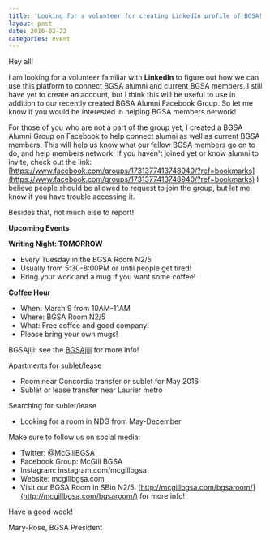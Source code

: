 ```yaml
---
title: 'Looking for a volunteer for creating LinkedIn profile of BGSA!'
layout: post
date: 2016-02-22
categories: event
---
```

Hey all!

I am looking for a volunteer familiar with **LinkedIn** to figure out how we can use this platform to connect BGSA alumni and current BGSA members. I still have yet to create an account, but I think this will be useful to use in addition to our recently created BGSA Alumni Facebook Group.  So let me know if you would be interested in helping BGSA members network! 

For those of you who are not a part of the group yet, I created a BGSA Alumni Group on Facebook to help connect alumni as well as current BGSA members.  This will help us know what our fellow BGSA members go on to do, and help members network! If you haven't joined yet or know alumni to invite, check out the link:
[https://www.facebook.com/groups/1731377413748940/?ref=bookmarks](https://www.facebook.com/groups/1731377413748940/?ref=bookmarks)
I believe people should be allowed to request to join the group, but let me know if you have trouble accessing it.

Besides that, not much else to report!

**Upcoming Events**

**Writing Night: TOMORROW**

- Every Tuesday in the BGSA Room N2/5
- Usually from 5:30-8:00PM or until people get tired!
- Bring your work and a mug if you want some coffee!

**Coffee Hour**

- When: March 9 from 10AM-11AM
- Where: BGSA Room N2/5
- What: Free coffee and good company!
- Please bring your own mugs!

 
BGSAjiji: see the [BGSAjiji](https://docs.google.com/spreadsheets/d/1s9BcBibvzUni4RXZ90X5_LQtxD_19S6mxys_-VmQ1CM/edit?pli=1#gid=0) for more info!
 
Apartments for sublet/lease

- Room near Concordia transfer or sublet for May 2016
- Sublet or lease transfer near Laurier metro

Searching for sublet/lease
 
- Looking for a room in NDG from May-December
 

 
Make sure to follow us on social media:

- Twitter: @McGillBGSA
- Facebook Group: McGill BGSA
- Instagram: instagram.com/mcgillbgsa 
- Website: mcgillbgsa.com
- Visit our BGSA Room in SBio N2/5: [http://mcgillbgsa.com/bgsaroom/](http://mcgillbgsa.com/bgsaroom/) for more info!
 
 
Have a good week!

Mary-Rose, BGSA President
